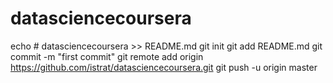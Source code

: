 # datasciencecoursera
echo # datasciencecoursera >> README.md
git init
git add README.md
git commit -m "first commit"
git remote add origin https://github.com/istrat/datasciencecoursera.git
git push -u origin master
